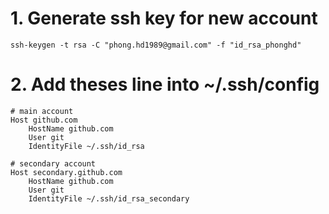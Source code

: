# 1. Generate ssh key for new account
```
ssh-keygen -t rsa -C "phong.hd1989@gmail.com" -f "id_rsa_phonghd"
```

# 2. Add theses line into ~/.ssh/config

```
# main account
Host github.com
	HostName github.com
	User git
	IdentityFile ~/.ssh/id_rsa

# secondary account
Host secondary.github.com
	HostName github.com
	User git
	IdentityFile ~/.ssh/id_rsa_secondary
```
